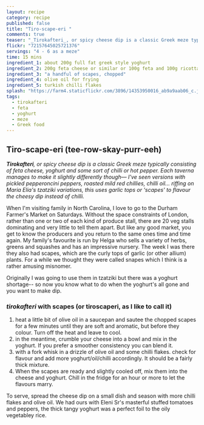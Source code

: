 ```yaml
---
layout: recipe
category: recipe
published: false
title: "Tiro-scape-eri "
comments: true
teaser: "_Tirokafteri_, or spicy cheese dip is a classic Greek meze typically consisting of feta cheese, yoghurt and some sort of chilli or hot pepper. Each taverna manages to make it slightly differently though–– I've seen versions with pickled pepperoncini peppers, roasted mild red chillies, chilli oil... riffing on Maria Elia's tzatziki variations, this uses garlic tops or 'scapes' to flavour the cheesy dip instead of chilli."
flickr: "72157645025721376"
servings: "4 - 6 as a meze"
time: 15 mins
ingredient_1: about 200g full fat greek style yoghurt
ingredient_2: 200g feta cheese or similar or 100g feta and 100g ricotta or other fresh cheese
ingredient_3: "a handful of scapes, chopped"
ingredient_4: olive oil for frying
ingredient_5: turkish chilli flakes
splash: "https://farm4.staticflickr.com/3896/14353950016_ab9a9aab06_c.jpg"
tags: 
  - tirokafteri
  - feta
  - yoghurt
  - meze
  - Greek food
---
```


## Tiro-scape-eri (tee-row-skay-purr-eeh)

_**Tirokafteri**, or spicy cheese dip is a classic Greek meze typically consisting of feta cheese, yoghurt and some sort of chilli or hot pepper. Each taverna manages to make it slightly differently though–– I've seen versions with pickled pepperoncini peppers, roasted mild red chillies, chilli oil... riffing on Maria Elia's tzatziki variations, this uses garlic tops or 'scapes' to flavour the cheesy dip instead of chilli._

When I'm visiting family in North Carolina, I love to go to the Durham Farmer's Market on Saturdays. Without the space constraints of London, rather than one or two of each kind of produce stall, there are 20 veg stalls dominating and very little to tell them apart. But like any good market, you get to know the producers and you return to the same ones time and time again. My family's favourite is run by Helga who sells a variety of herbs, greens and squashes and has an impressive nursery. The week I was there they also had scapes, which are the curly tops of garlic (or other allium) plants. For a while we thought they were called snapes which I think is a rather amusing misnomer. 

Originally I was going to use them in tzatziki but there was a yoghurt shortage-- so now you know what to do when the yoghurt's all gone and you want to make dip.

### _tirokafteri_ with scapes (or tiroscaperi, as I like to call it)

1. heat a little bit of olive oil in a saucepan and sautee the chopped scapes for a few minutes until they are soft and aromatic, but before they colour. Turn off the heat and leave to cool.
2. in the meantime, crumble your cheese into a bowl and mix in the yoghurt. If you prefer a smoother consistency you can blend it.
3. with a fork whisk in a drizzle of olive oil and some chilli flakes. check for flavour and add more yoghurt/oil/chilli accordingly. It should be a fairly thick mixture. 
4. When the scapes are ready and slightly cooled off, mix them into the cheese and yoghurt. Chill in the fridge for an hour or more to let the flavours marry.

To serve, spread the cheese dip on a small dish and season with more chilli flakes and olive oil. We had ours with Eleni Sr's masterful stuffed tomatoes and peppers, the thick tangy yoghurt was a perfect foil to the oily vegetabley rice.